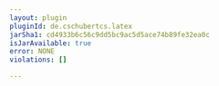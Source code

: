 ```yaml
---
layout: plugin
pluginId: de.cschubertcs.latex
jarSha1: cd4933b6c56c9dd5bc9ac5d5ace74b89fe32ea0c
isJarAvailable: true
error: NONE
violations: []

---
```

